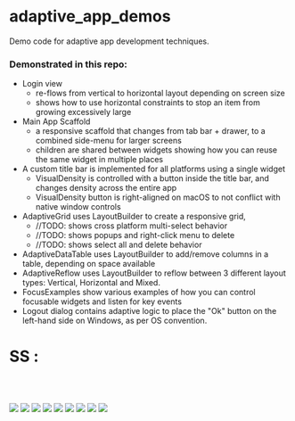 # adaptive_app_demos

Demo code for adaptive app development techniques.


### Demonstrated in this repo:
* Login view
  * re-flows from vertical to horizontal layout depending on screen size
  * shows how to use horizontal constraints to stop an item from growing excessively large
* Main App Scaffold
  * a responsive scaffold that changes from tab bar + drawer, to a combined side-menu for larger screens
  * children are shared between widgets showing how you can reuse the same widget in multiple places
* A custom title bar is implemented for all platforms using a single widget
  * VisualDensity is controlled with a button inside the title bar, and changes density across the entire app
  * VisualDensity button is right-aligned on macOS to not conflict with native window controls
* AdaptiveGrid uses LayoutBuilder to create a responsive grid,
  * //TODO: shows cross platform multi-select behavior
  * //TODO: shows popups and right-click menu to delete
  * //TODO: shows select all and delete behavior
* AdaptiveDataTable uses LayoutBuilder to add/remove columns in a table, depending on space available
* AdaptiveReflow uses LayoutBuilder to reflow between 3 different layout types: Vertical, Horizontal and Mixed.
* FocusExamples show various examples of how you can control focusable widgets and listen for key events
* Logout dialog contains adaptive logic to place the "Ok" button on the left-hand side on Windows, as per OS convention.


# SS : 
<br/><br/>

<img src="https://i.imgur.com/9BQ0mnv.png" />
<img src="https://i.imgur.com/WtV4jZr.png" />
<img src="https://i.imgur.com/oVfjcaq.png" />
<img src="https://i.imgur.com/cFoQl3G.png" />
<img src="https://i.imgur.com/qgKrW81.png" />
<img src="https://i.imgur.com/Xwspfzg.png" />
<img src="https://i.imgur.com/Jt2fTIH.png" />
<img src="https://i.imgur.com/5ZR1kck.png" />
<img src="https://i.imgur.com/zfrJrLH.png" />

